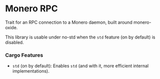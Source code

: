# Monero RPC

Trait for an RPC connection to a Monero daemon, built around monero-oxide.

This library is usable under no-std when the `std` feature (on by default) is
disabled.

### Cargo Features

- `std` (on by default): Enables `std` (and with it, more efficient internal
  implementations).
